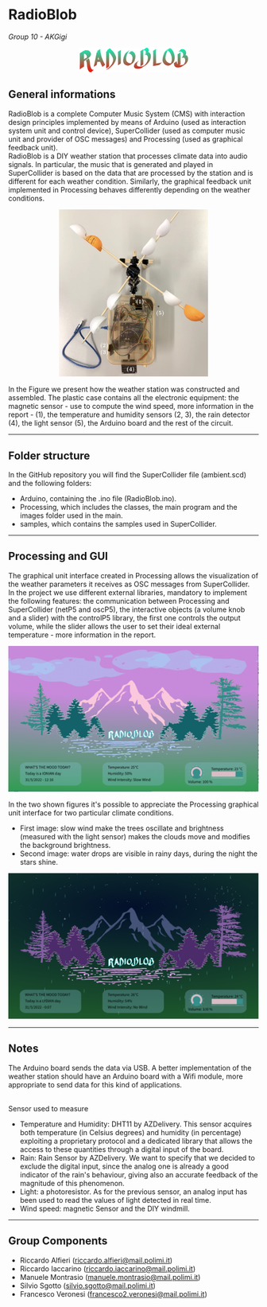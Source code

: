 # RadioBlob

<em> Group 10 - AKGigi </em>

<p align="center">
  <img src="./imgs/RadioBlob.png">
</p>

## General informations
RadioBlob is a complete Computer Music System (CMS) with interaction design principles implemented by means of Arduino (used as interaction system unit and control device), SuperCollider (used as computer music unit and provider of OSC messages) and Processing (used as graphical feedback unit).
<br>
RadioBlob is a DIY weather station that processes climate data into audio signals. In particular, the music that is generated and played in SuperCollider is based on the data that are processed by the station and is different for each weather condition. Similarly, the graphical feedback unit implemented in Processing behaves differently depending on the weather conditions.

<p align="center">
    <img  width=300px src="./imgs/stationTopView.jpeg">
</p>

In the Figure we present how the weather station was constructed and assembled.
The plastic case contains all the electronic equipment: the magnetic sensor - use to compute the wind speed, more information in the report - (1), the temperature and humidity sensors (2, 3), the rain detector (4), the light sensor (5), the Arduino board and the rest of the circuit.
___

## Folder structure

In the GitHub repository you will find the SuperCollider file (ambient.scd) and the following folders: 

- Arduino, containing the .ino file (RadioBlob.ino).
- Processing, which includes the classes, the main program and the images folder used in the main.
- samples, which contains the samples used in SuperCollider.

___

## Processing and GUI


The graphical unit interface created in Processing allows the visualization of the weather parameters it receives as OSC messages from SuperCollider.<br>
In the project we use different external libraries, mandatory to implement the following features: the communication between Processing and SuperCollider (netP5 and oscP5), the interactive objects (a volume knob and a slider) with the controlP5 library, the first one controls the output volume, while the slider allows the user to set their ideal external temperature - more information in the report.

<p align = "center">
    <img src="./imgs/day1.png">
</p>

In the two shown figures it's possible to appreciate the Processing graphical unit interface for two particular climate conditions.<br>
- First image: slow wind make the trees oscillate and brightness (measured with the light sensor) makes the clouds move and modifies the background brightness.<br>
- Second image: water drops are visible in rainy days, during the night the stars shine.

<p align = "center">
    <img src="./imgs/night2.png">
</p>

___

## Notes
The Arduino board sends the data via USB. A better implementation of the weather station should have an Arduino board with a Wifi module, more appropriate to send data for this kind of applications.

<br>
Sensor used to measure

- Temperature and Humidity: DHT11 by AZDelivery. This sensor acquires both temperature (in Celsius degrees) and humidity (in percentage) exploiting a proprietary protocol and a dedicated library that allows the access to these quantities through a digital input of the board.
- Rain: Rain Sensor by AZDelivery. We want to specify that we decided to exclude the digital input, since the analog one is already a good indicator of the rain's behaviour, giving also an accurate feedback of the magnitude of this phenomenon.
- Light: a photoresistor. As for the previous sensor, an analog input has been used to read the values of light detected in real time.
- Wind speed:  magnetic Sensor and the DIY windmill.

___

## Group Components

- Riccardo Alfieri (riccardo.alfieri@mail.polimi.it)
- Riccardo Iaccarino (riccardo.iaccarino@mail.polimi.it)
- Manuele Montrasio (manuele.montrasio@mail.polimi.it)
- Silvio Sgotto (silvio.sgotto@mail.polimi.it)
- Francesco Veronesi (francesco2.veronesi@mail.polimi.it)
